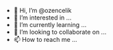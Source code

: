 - 👋 Hi, I’m @ozencelik
- 👀 I’m interested in ...
- 🌱 I’m currently learning ...
- 💞️ I’m looking to collaborate on ...
- 📫 How to reach me ...

<!---
ozencelik/ozencelik is a ✨ special ✨ repository because its `README.md` (this file) appears on your GitHub profile.
You can click the Preview link to take a look at your changes.
--->
